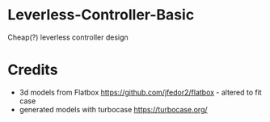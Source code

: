 # Leverless-Controller-Basic
Cheap(?) leverless controller design


# Credits

- 3d models from Flatbox https://github.com/jfedor2/flatbox - altered to fit case
- generated models with turbocase https://turbocase.org/

